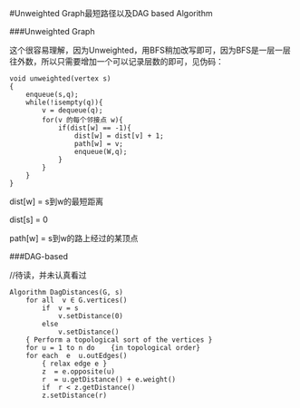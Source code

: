 #Unweighted Graph最短路径以及DAG based Algorithm

###Unweighted Graph

这个很容易理解，因为Unweighted，用BFS稍加改写即可，因为BFS是一层一层往外数，所以只需要增加一个可以记录层数的即可，见伪码：

```
void unweighted(vertex s)
{
    enqueue(s,q);
    while(!isempty(q)){
        v = dequeue(q);
        for(v 的每个邻接点 w){
            if(dist[w] == -1){
                dist[w] = dist[v] + 1;
                path[w] = v;
                enqueue(W,q);
            }
        }
    }
}
```

dist[w] = s到w的最短距离

dist[s] = 0

path[w] = s到w的路上经过的某顶点


###DAG-based

//待读，并未认真看过

```
Algorithm DagDistances(G, s)	for all  v ∈ G.vertices()		if  v = s			v.setDistance(0)		else 			v.setDistance()	{ Perform a topological sort of the vertices }	for u = 1 to n do    {in topological order}	for each  e  u.outEdges()		{ relax edge e }		z  = e.opposite(u)		r  = u.getDistance() + e.weight()		if  r < z.getDistance()		z.setDistance(r)
```